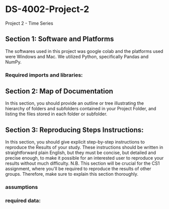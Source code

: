 # DS-4002-Project-2
Project 2 - Time Series
## Section 1: Software and Platforms
The softwares used in this project was google colab and the platforms used were Windows and Mac. We utilized Python, specifically Pandas and NumPy. 
### Required imports and libraries:

## Section 2: Map of Documentation
In this section, you should provide an outline or tree illustrating the hierarchy of folders and subfolders contained in your Project Folder, and listing the files stored in each folder or subfolder.


## Section 3: Reproducing Steps Instructions:

In this section, you should give explicit step-by-step instructions to reproduce the Results of your study. These instructions should be written in straightforward plain English, but they must be concise, but detailed and precise enough, to make it possible for an interested user to reproduce your results without much difficulty. N.B. This section will be crucial for the CS1 assignment, where you'll be required to reproduce the results of other groups. Therefore, make sure to explain this section thoroughly.
### assumptions 

### required data:


